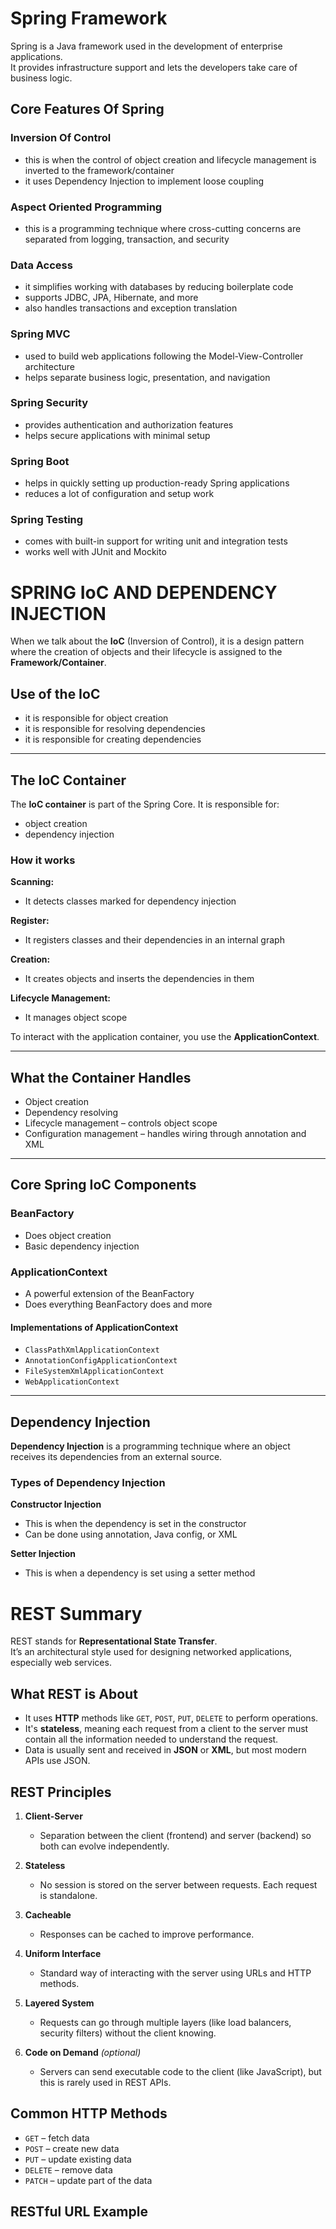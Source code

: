# Spring Framework

Spring is a Java framework used in the development of enterprise applications.  
It provides infrastructure support and lets the developers take care of business logic.

## Core Features Of Spring

### Inversion Of Control
- this is when the control of object creation and lifecycle management is inverted to the framework/container
- it uses Dependency Injection to implement loose coupling

### Aspect Oriented Programming
- this is a programming technique where cross-cutting concerns are separated from logging, transaction, and security

### Data Access
- it simplifies working with databases by reducing boilerplate code
- supports JDBC, JPA, Hibernate, and more
- also handles transactions and exception translation

### Spring MVC
- used to build web applications following the Model-View-Controller architecture
- helps separate business logic, presentation, and navigation

### Spring Security
- provides authentication and authorization features
- helps secure applications with minimal setup

### Spring Boot
- helps in quickly setting up production-ready Spring applications
- reduces a lot of configuration and setup work

### Spring Testing
- comes with built-in support for writing unit and integration tests
- works well with JUnit and Mockito  

# SPRING IoC AND DEPENDENCY INJECTION

When we talk about the **IoC** (Inversion of Control), it is a design pattern where the creation of objects and their lifecycle is assigned to the **Framework/Container**.

## Use of the IoC
- it is responsible for object creation
- it is responsible for resolving dependencies
- it is responsible for creating dependencies

---

## The IoC Container

The **IoC container** is part of the Spring Core. It is responsible for:
- object creation
- dependency injection

### How it works

**Scanning:**
- It detects classes marked for dependency injection

**Register:**
- It registers classes and their dependencies in an internal graph

**Creation:**
- It creates objects and inserts the dependencies in them

**Lifecycle Management:**
- It manages object scope

To interact with the application container, you use the **ApplicationContext**.

---

## What the Container Handles
- Object creation
- Dependency resolving
- Lifecycle management – controls object scope
- Configuration management – handles wiring through annotation and XML

---

## Core Spring IoC Components

### BeanFactory
- Does object creation
- Basic dependency injection

### ApplicationContext
- A powerful extension of the BeanFactory
- Does everything BeanFactory does and more

#### Implementations of ApplicationContext
- `ClassPathXmlApplicationContext`
- `AnnotationConfigApplicationContext`
- `FileSystemXmlApplicationContext`
- `WebApplicationContext`

---

## Dependency Injection

**Dependency Injection** is a programming technique where an object receives its dependencies from an external source.

### Types of Dependency Injection

**Constructor Injection**
- This is when the dependency is set in the constructor
- Can be done using annotation, Java config, or XML

**Setter Injection**
- This is when a dependency is set using a setter method  

# REST Summary

REST stands for **Representational State Transfer**.  
It’s an architectural style used for designing networked applications, especially web services.

## What REST is About

- It uses **HTTP** methods like `GET`, `POST`, `PUT`, `DELETE` to perform operations.
- It's **stateless**, meaning each request from a client to the server must contain all the information needed to understand the request.
- Data is usually sent and received in **JSON** or **XML**, but most modern APIs use JSON.

## REST Principles

1. **Client-Server**
    - Separation between the client (frontend) and server (backend) so both can evolve independently.

2. **Stateless**
    - No session is stored on the server between requests. Each request is standalone.

3. **Cacheable**
    - Responses can be cached to improve performance.

4. **Uniform Interface**
    - Standard way of interacting with the server using URLs and HTTP methods.

5. **Layered System**
    - Requests can go through multiple layers (like load balancers, security filters) without the client knowing.

6. **Code on Demand** *(optional)*
    - Servers can send executable code to the client (like JavaScript), but this is rarely used in REST APIs.

## Common HTTP Methods

- `GET` – fetch data
- `POST` – create new data
- `PUT` – update existing data
- `DELETE` – remove data
- `PATCH` – update part of the data

## RESTful URL Example




